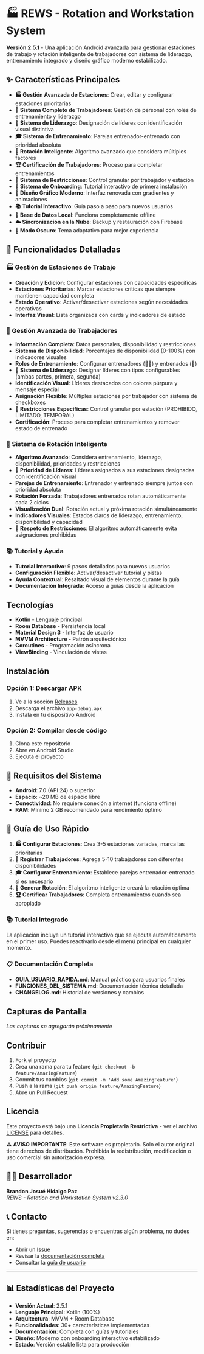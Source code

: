 # 🏭 REWS - Rotation and Workstation System

**Versión 2.5.1** - Una aplicación Android avanzada para gestionar estaciones de trabajo y rotación inteligente de trabajadores con sistema de liderazgo, entrenamiento integrado y diseño gráfico moderno estabilizado.

## ✨ Características Principales

- **🏭 Gestión Avanzada de Estaciones**: Crear, editar y configurar estaciones prioritarias
- **👥 Sistema Completo de Trabajadores**: Gestión de personal con roles de entrenamiento y liderazgo
- **👑 Sistema de Liderazgo**: Designación de líderes con identificación visual distintiva
- **🎓 Sistema de Entrenamiento**: Parejas entrenador-entrenado con prioridad absoluta
- **🔄 Rotación Inteligente**: Algoritmo avanzado que considera múltiples factores
- **🏆 Certificación de Trabajadores**: Proceso para completar entrenamientos
- **🚫 Sistema de Restricciones**: Control granular por trabajador y estación
- **🎯 Sistema de Onboarding**: Tutorial interactivo de primera instalación
- **🎨 Diseño Gráfico Moderno**: Interfaz renovada con gradientes y animaciones
- **📚 Tutorial Interactivo**: Guía paso a paso para nuevos usuarios
- **💾 Base de Datos Local**: Funciona completamente offline
- **☁️ Sincronización en la Nube**: Backup y restauración con Firebase
- **🌙 Modo Oscuro**: Tema adaptativo para mejor experiencia

## 🚀 Funcionalidades Detalladas

### 🏭 Gestión de Estaciones de Trabajo
- **Creación y Edición**: Configurar estaciones con capacidades específicas
- **Estaciones Prioritarias**: Marcar estaciones críticas que siempre mantienen capacidad completa
- **Estado Operativo**: Activar/desactivar estaciones según necesidades operativas
- **Interfaz Visual**: Lista organizada con cards y indicadores de estado

### 👥 Gestión Avanzada de Trabajadores
- **Información Completa**: Datos personales, disponibilidad y restricciones
- **Sistema de Disponibilidad**: Porcentajes de disponibilidad (0-100%) con indicadores visuales
- **Roles de Entrenamiento**: Configurar entrenadores (👨‍🏫) y entrenados (🎯)
- **👑 Sistema de Liderazgo**: Designar líderes con tipos configurables (ambas partes, primera, segunda)
- **Identificación Visual**: Líderes destacados con colores púrpura y mensaje especial
- **Asignación Flexible**: Múltiples estaciones por trabajador con sistema de checkboxes
- **🚫 Restricciones Específicas**: Control granular por estación (PROHIBIDO, LIMITADO, TEMPORAL)
- **Certificación**: Proceso para completar entrenamientos y remover estado de entrenado

### 🔄 Sistema de Rotación Inteligente
- **Algoritmo Avanzado**: Considera entrenamiento, liderazgo, disponibilidad, prioridades y restricciones
- **👑 Prioridad de Líderes**: Líderes asignados a sus estaciones designadas con identificación visual
- **Parejas de Entrenamiento**: Entrenador y entrenado siempre juntos con prioridad absoluta
- **Rotación Forzada**: Trabajadores entrenados rotan automáticamente cada 2 ciclos
- **Visualización Dual**: Rotación actual y próxima rotación simultáneamente
- **Indicadores Visuales**: Estados claros de liderazgo, entrenamiento, disponibilidad y capacidad
- **🚫 Respeto de Restricciones**: El algoritmo automáticamente evita asignaciones prohibidas

### 📚 Tutorial y Ayuda
- **Tutorial Interactivo**: 9 pasos detallados para nuevos usuarios
- **Configuración Flexible**: Activar/desactivar tutorial y pistas
- **Ayuda Contextual**: Resaltado visual de elementos durante la guía
- **Documentación Integrada**: Acceso a guías desde la aplicación

## Tecnologías

- **Kotlin** - Lenguaje principal
- **Room Database** - Persistencia local
- **Material Design 3** - Interfaz de usuario
- **MVVM Architecture** - Patrón arquitectónico
- **Coroutines** - Programación asíncrona
- **ViewBinding** - Vinculación de vistas

## Instalación

### Opción 1: Descargar APK
1. Ve a la sección [Releases](../../releases)
2. Descarga el archivo `app-debug.apk`
3. Instala en tu dispositivo Android

### Opción 2: Compilar desde código
1. Clona este repositorio
2. Abre en Android Studio
3. Ejecuta el proyecto

## 📱 Requisitos del Sistema

- **Android**: 7.0 (API 24) o superior
- **Espacio**: ~20 MB de espacio libre
- **Conectividad**: No requiere conexión a internet (funciona offline)
- **RAM**: Mínimo 2 GB recomendado para rendimiento óptimo

## 📖 Guía de Uso Rápido

1. **🏭 Configurar Estaciones**: Crea 3-5 estaciones variadas, marca las prioritarias
2. **👥 Registrar Trabajadores**: Agrega 5-10 trabajadores con diferentes disponibilidades
3. **🎓 Configurar Entrenamiento**: Establece parejas entrenador-entrenado si es necesario
4. **🔄 Generar Rotación**: El algoritmo inteligente creará la rotación óptima
5. **🏆 Certificar Trabajadores**: Completa entrenamientos cuando sea apropiado

### 📚 Tutorial Integrado
La aplicación incluye un tutorial interactivo que se ejecuta automáticamente en el primer uso. Puedes reactivarlo desde el menú principal en cualquier momento.

### 📋 Documentación Completa
- **GUIA_USUARIO_RAPIDA.md**: Manual práctico para usuarios finales
- **FUNCIONES_DEL_SISTEMA.md**: Documentación técnica detallada
- **CHANGELOG.md**: Historial de versiones y cambios

## Capturas de Pantalla

*Las capturas se agregarán próximamente*

## Contribuir

1. Fork el proyecto
2. Crea una rama para tu feature (`git checkout -b feature/AmazingFeature`)
3. Commit tus cambios (`git commit -m 'Add some AmazingFeature'`)
4. Push a la rama (`git push origin feature/AmazingFeature`)
5. Abre un Pull Request

## Licencia

Este proyecto está bajo una **Licencia Propietaria Restrictiva** - ver el archivo [LICENSE](LICENSE) para detalles.

**⚠️ AVISO IMPORTANTE**: Este software es propietario. Solo el autor original tiene derechos de distribución. Prohibida la redistribución, modificación o uso comercial sin autorización expresa.

## 👨‍💻 Desarrollador

**Brandon Josué Hidalgo Paz**  
*REWS - Rotation and Workstation System v2.3.0*

## 📞 Contacto

Si tienes preguntas, sugerencias o encuentras algún problema, no dudes en:
- Abrir un [Issue](../../issues)
- Revisar la [documentación completa](FUNCIONES_DEL_SISTEMA.md)
- Consultar la [guía de usuario](GUIA_USUARIO_RAPIDA.md)

---

## 📊 Estadísticas del Proyecto

- **Versión Actual**: 2.5.1
- **Lenguaje Principal**: Kotlin (100%)
- **Arquitectura**: MVVM + Room Database
- **Funcionalidades**: 30+ características implementadas
- **Documentación**: Completa con guías y tutoriales
- **Diseño**: Moderno con onboarding interactivo estabilizado
- **Estado**: Versión estable lista para producción